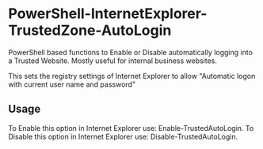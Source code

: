 # PowerShell-InternetExplorer-TrustedZone-AutoLogin
PowerShell based functions to Enable or Disable automatically logging into a Trusted Website. Mostly useful for internal business websites.

This sets the registry settings of Internet Explorer to allow "Automatic logon with current user name and password"

## Usage 

To Enable this option in Internet Explorer use: Enable-TrustedAutoLogin.
To Disable this option in Internet Explorer use: Disable-TrustedAutoLogin.
